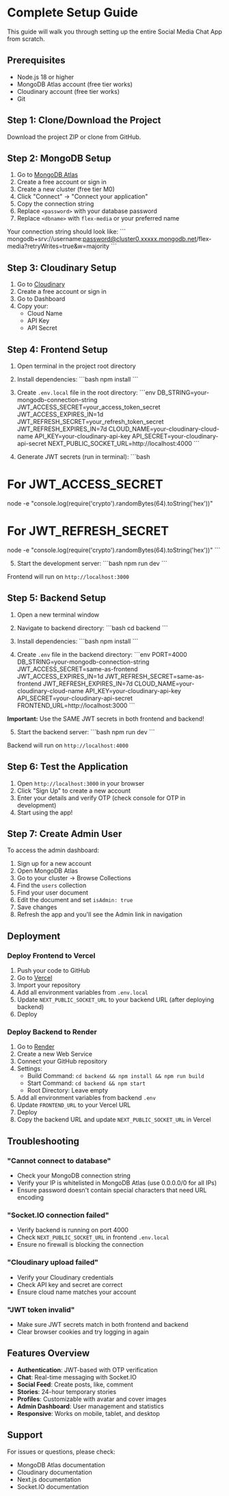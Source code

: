 # Complete Setup Guide

This guide will walk you through setting up the entire Social Media Chat App from scratch.

## Prerequisites

- Node.js 18 or higher
- MongoDB Atlas account (free tier works)
- Cloudinary account (free tier works)
- Git

## Step 1: Clone/Download the Project

Download the project ZIP or clone from GitHub.

## Step 2: MongoDB Setup

1. Go to [MongoDB Atlas](https://www.mongodb.com/cloud/atlas)
2. Create a free account or sign in
3. Create a new cluster (free tier M0)
4. Click "Connect" → "Connect your application"
5. Copy the connection string
6. Replace `<password>` with your database password
7. Replace `<dbname>` with `flex-media` or your preferred name

Your connection string should look like:
\`\`\`
mongodb+srv://username:password@cluster0.xxxxx.mongodb.net/flex-media?retryWrites=true&w=majority
\`\`\`

## Step 3: Cloudinary Setup

1. Go to [Cloudinary](https://cloudinary.com/)
2. Create a free account or sign in
3. Go to Dashboard
4. Copy your:
   - Cloud Name
   - API Key
   - API Secret

## Step 4: Frontend Setup

1. Open terminal in the project root directory

2. Install dependencies:
\`\`\`bash
npm install
\`\`\`

3. Create `.env.local` file in the root directory:
\`\`\`env
DB_STRING=your-mongodb-connection-string
JWT_ACCESS_SECRET=your_access_token_secret
JWT_ACCESS_EXPIRES_IN=1d
JWT_REFRESH_SECRET=your_refresh_token_secret
JWT_REFRESH_EXPIRES_IN=7d
CLOUD_NAME=your-cloudinary-cloud-name
API_KEY=your-cloudinary-api-key
API_SECRET=your-cloudinary-api-secret
NEXT_PUBLIC_SOCKET_URL=http://localhost:4000
\`\`\`

4. Generate JWT secrets (run in terminal):
\`\`\`bash
# For JWT_ACCESS_SECRET
node -e "console.log(require('crypto').randomBytes(64).toString('hex'))"

# For JWT_REFRESH_SECRET
node -e "console.log(require('crypto').randomBytes(64).toString('hex'))"
\`\`\`

5. Start the development server:
\`\`\`bash
npm run dev
\`\`\`

Frontend will run on `http://localhost:3000`

## Step 5: Backend Setup

1. Open a new terminal window

2. Navigate to backend directory:
\`\`\`bash
cd backend
\`\`\`

3. Install dependencies:
\`\`\`bash
npm install
\`\`\`

4. Create `.env` file in the backend directory:
\`\`\`env
PORT=4000
DB_STRING=your-mongodb-connection-string
JWT_ACCESS_SECRET=same-as-frontend
JWT_ACCESS_EXPIRES_IN=1d
JWT_REFRESH_SECRET=same-as-frontend
JWT_REFRESH_EXPIRES_IN=7d
CLOUD_NAME=your-cloudinary-cloud-name
API_KEY=your-cloudinary-api-key
API_SECRET=your-cloudinary-api-secret
FRONTEND_URL=http://localhost:3000
\`\`\`

**Important:** Use the SAME JWT secrets in both frontend and backend!

5. Start the backend server:
\`\`\`bash
npm run dev
\`\`\`

Backend will run on `http://localhost:4000`

## Step 6: Test the Application

1. Open `http://localhost:3000` in your browser
2. Click "Sign Up" to create a new account
3. Enter your details and verify OTP (check console for OTP in development)
4. Start using the app!

## Step 7: Create Admin User

To access the admin dashboard:

1. Sign up for a new account
2. Open MongoDB Atlas
3. Go to your cluster → Browse Collections
4. Find the `users` collection
5. Find your user document
6. Edit the document and set `isAdmin: true`
7. Save changes
8. Refresh the app and you'll see the Admin link in navigation

## Deployment

### Deploy Frontend to Vercel

1. Push your code to GitHub
2. Go to [Vercel](https://vercel.com)
3. Import your repository
4. Add all environment variables from `.env.local`
5. Update `NEXT_PUBLIC_SOCKET_URL` to your backend URL (after deploying backend)
6. Deploy

### Deploy Backend to Render

1. Go to [Render](https://render.com)
2. Create a new Web Service
3. Connect your GitHub repository
4. Settings:
   - Build Command: `cd backend && npm install && npm run build`
   - Start Command: `cd backend && npm start`
   - Root Directory: Leave empty
5. Add all environment variables from backend `.env`
6. Update `FRONTEND_URL` to your Vercel URL
7. Deploy
8. Copy the backend URL and update `NEXT_PUBLIC_SOCKET_URL` in Vercel

## Troubleshooting

### "Cannot connect to database"
- Check your MongoDB connection string
- Verify your IP is whitelisted in MongoDB Atlas (use 0.0.0.0/0 for all IPs)
- Ensure password doesn't contain special characters that need URL encoding

### "Socket.IO connection failed"
- Verify backend is running on port 4000
- Check `NEXT_PUBLIC_SOCKET_URL` in frontend `.env.local`
- Ensure no firewall is blocking the connection

### "Cloudinary upload failed"
- Verify your Cloudinary credentials
- Check API key and secret are correct
- Ensure cloud name matches your account

### "JWT token invalid"
- Make sure JWT secrets match in both frontend and backend
- Clear browser cookies and try logging in again

## Features Overview

- **Authentication**: JWT-based with OTP verification
- **Chat**: Real-time messaging with Socket.IO
- **Social Feed**: Create posts, like, comment
- **Stories**: 24-hour temporary stories
- **Profiles**: Customizable with avatar and cover images
- **Admin Dashboard**: User management and statistics
- **Responsive**: Works on mobile, tablet, and desktop

## Support

For issues or questions, please check:
- MongoDB Atlas documentation
- Cloudinary documentation
- Next.js documentation
- Socket.IO documentation
